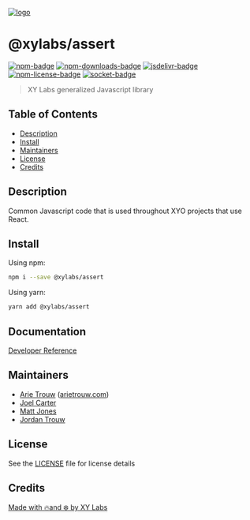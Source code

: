 [![logo][]](https://xylabs.com)

# @xylabs/assert

[![npm-badge][]][npm-link]
[![npm-downloads-badge][]][npm-link]
[![jsdelivr-badge][]][jsdelivr-link]
[![npm-license-badge][]](LICENSE)
[![socket-badge][]][socket-link]

> XY Labs generalized Javascript library 

## Table of Contents

-   [Description](#description)
-   [Install](#install)
-   [Maintainers](#maintainers)
-   [License](#license)
-   [Credits](#credits)

## Description

Common Javascript code that is used throughout XYO projects that use React.

## Install

Using npm:

```sh
npm i --save @xylabs/assert
```

Using yarn:

```sh
yarn add @xylabs/assert
```

## Documentation
[Developer Reference](https://xylabs.github.io/sdk-js)

## Maintainers

-   [Arie Trouw](https://github.com/arietrouw) ([arietrouw.com](https://arietrouw.com))
-   [Joel Carter](https://github.com/JoelBCarter)
-   [Matt Jones](https://github.com/jonesmac)
-   [Jordan Trouw](https://github.com/jordantrouw)

## License

See the [LICENSE](LICENSE) file for license details

## Credits

[Made with 🔥and ❄️ by XY Labs](https://xylabs.com)

[logo]: https://cdn.xy.company/img/brand/XYPersistentCompany_Logo_Icon_Colored.svg

[npm-badge]: https://img.shields.io/npm/v/@xylabs/assert.svg
[npm-link]: https://www.npmjs.com/package/@xylabs/assert

[npm-downloads-badge]: https://img.shields.io/npm/dw/@xylabs/assert
[npm-license-badge]: https://img.shields.io/npm/l/@xylabs/assert

[jsdelivr-badge]: https://data.jsdelivr.com/v1/package/npm/@xylabs/assert/badge
[jsdelivr-link]: https://www.jsdelivr.com/package/npm/@xylabs/assert

[socket-badge]: https://socket.dev/api/badge/npm/package/@xylabs/assert
[socket-link]: https://socket.dev/npm/package/@xylabs/assert